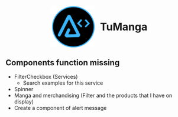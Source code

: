 <h1 style="display:flex;width=100%;justify-content:center;align-items:center;gap: 15px"><img src="../layout/assets/images/BrandT2.png" alt="arnaizDev brand" style="width:120px" /> TuManga</h1>


## Components function missing

* FilterCheckbox (Services)
  * Search examples for this service
* Spinner
* Manga and merchandising (Filter and the products that I have on display)
* Create a component of alert message
